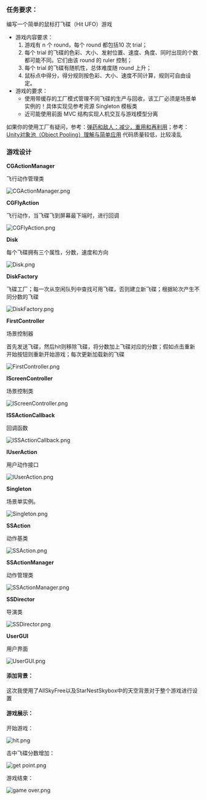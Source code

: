 ### 任务要求：

编写一个简单的鼠标打飞碟（Hit UFO）游戏

- 游戏内容要求：
    1. 游戏有 n 个 round，每个 round 都包括10 次 trial；
    2. 每个 trial 的飞碟的色彩、大小、发射位置、速度、角度、同时出现的个数都可能不同。它们由该 round 的 ruler 控制；
    3. 每个 trial 的飞碟有随机性，总体难度随 round 上升；
    4. 鼠标点中得分，得分规则按色彩、大小、速度不同计算，规则可自由设定。
- 游戏的要求：
    - 使用带缓存的工厂模式管理不同飞碟的生产与回收，该工厂必须是场景单实例的！具体实现见参考资源 Singleton 模板类
    - 近可能使用前面 MVC 结构实现人机交互与游戏模型分离

如果你的使用工厂有疑问，参考：[弹药和敌人：减少，重用和再利用](http://www.manew.com/thread-48481-1-1.html)；参考：[Unity对象池（Object Pooling）理解与简单应用](https://gameinstitute.qq.com/community/detail/121124) 代码质量较低，比较凌乱

### 游戏设计

**CGActionManager**

飞行动作管理类

![CGActionManager.png](https://i.loli.net/2020/10/24/IjZfnixcXdStKCp.png)

**CGFlyAction**

飞行动作，当飞碟飞到屏幕最下端时，进行回调

![CGFlyAction.png](https://i.loli.net/2020/10/24/aXkfmF1b28YSeRI.png)

**Disk**

每个飞碟拥有三个属性，分数，速度和方向

![Disk.png](https://i.loli.net/2020/10/24/9ZMFs2Kau8eNRyd.png)

**DiskFactory**

飞碟工厂；每一次从空闲队列中查找可用飞碟，否则建立新飞碟；根据轮次产生不同分数的飞碟

![DiskFactory.png](https://i.loli.net/2020/10/24/slyQ5k7GFJzqUBg.png)

**FirstController**

场景控制器

首先发送飞碟，然后hit则移除飞碟，将分数加上飞碟对应的分数；假如点击重新开始按钮则重新开始游戏；每次更新加载新的飞碟

![FirstController.png](https://i.loli.net/2020/10/24/HvyfwPKEc3TMimY.png)

**IScreenController**

场景控制类

![IScreenController.png](https://i.loli.net/2020/10/24/eZ32BXONxLREo1h.png)

**ISSActionCallback**

回调函数

![ISSActionCallback.png](https://i.loli.net/2020/10/24/YVKSxOp4LJ7efR6.png)

**IUserAction**

用户动作接口

![IUserAction.png](https://i.loli.net/2020/10/24/KfOHDZYGWopUVCc.png)

**Singleton**

场景单实例。

![Singleton.png](https://i.loli.net/2020/10/24/KGmUY7a9lwJSizs.png)

**SSAction**

动作基类

![SSAction.png](https://i.loli.net/2020/10/24/X64Z58ShLJqfjMd.png)

**SSActionManager**

动作管理类

![SSActionManager.png](https://i.loli.net/2020/10/24/xwr7qpQVBWIPba1.png)

**SSDirector**

导演类

![SSDirector.png](https://i.loli.net/2020/10/24/8pbSJXHksc1VoRY.png)

**UserGUI**

用户界面

![UserGUI.png](https://i.loli.net/2020/10/24/rWbxXNBPf2yUK1T.png)

#### 添加背景：

这次我使用了AllSkyFree以及StarNestSkybox中的天空背景对于整个游戏进行设置



#### 游戏展示：

开始游戏：

![hit.png](https://i.loli.net/2020/10/24/jrSCvAlePQGZtVg.png)

击中飞碟分数增加：

![get point.png](https://i.loli.net/2020/10/24/8ekbIRwluAOovFT.png)

游戏结束：

![game over.png](https://i.loli.net/2020/10/24/nkOyIsTeHoEhDZU.png)

